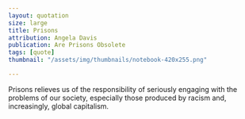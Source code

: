 ```yaml
---
layout: quotation
size: large
title: Prisons
attribution: Angela Davis
publication: Are Prisons Obsolete
tags: [quote]
thumbnail: "/assets/img/thumbnails/notebook-420x255.png"

---
```


Prisons relieves us of the responsibility of seriously engaging with the problems of our society,
especially those produced by racism and, increasingly, global capitalism.
